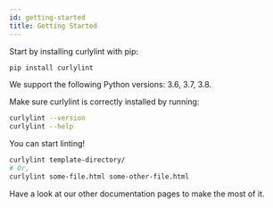 ```yaml
---
id: getting-started
title: Getting Started
---
```


Start by installing curlylint with pip:

```bash
pip install curlylint
```

We support the following Python versions: 3.6, 3.7, 3.8.

Make sure curlylint is correctly installed by running:

```bash
curlylint --version
curlylint --help
```

You can start linting!

```bash
curlylint template-directory/
# Or,
curlylint some-file.html some-other-file.html
```

Have a look at our other documentation pages to make the most of it.

